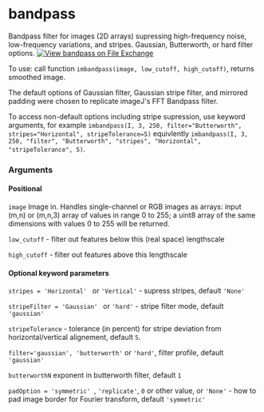 # bandpass
Bandpass filter for images (2D arrays) supressing high-frequency noise, low-frequency variations, and stripes.  Gaussian, Butterworth, or hard filter options.
[![View bandpass on File Exchange](https://www.mathworks.com/matlabcentral/images/matlab-file-exchange.svg)](https://uk.mathworks.com/matlabcentral/fileexchange/120028-bandpass)

To use: call function ``imbandpass(image, low_cutoff, high_cutoff)``, returns smoothed image.

The default options of Gaussian filter, Gaussian stripe filter, and mirrored padding were chosen to replicate imageJ's FFT Bandpass filter.

To access non-default options including stripe supression, use keyword arguments, for example
``imbandpass(I, 3, 250, filter="Butterworth", stripes="Horizontal", stripeTolerance=5)``
equivlently
``imbandpass(I, 3, 250, "filter", "Butterworth", "stripes", "Horizontal", "stripeTolerance", 5)``.

### Arguments
#### Positional

``image`` Image in.  Handles single-channel or RGB images as arrays: input (m,n) or (m,n,3) array of values in range 0 to 255; 
                 a uint8 array of the same dimensions with values 0 to 255 will be returned.

``low_cutoff`` - filter out features below this (real space) lengthscale

``high_cutoff`` - filter out features above this lengthscale

#### Optional keyword parameters

``stripes = 'Horizontal' `` or ``'Vertical'`` - supress stripes, default ``'None'``

``stripeFilter = 'Gaussian' `` or ``'hard'`` - stripe filter mode, default ``'gaussian'``

``stripeTolerance`` - tolerance (in percent) for stripe deviation from horizontal/vertical alignement, default ``5``.  

``filter='gaussian', 'butterworth'`` or ``'hard'``, filter profile, default ``'gaussian'``

``butterworthN`` exponent in butterworth filter, default ``1``

``padOption = 'symmetric' ``, ``'replicate'``, ``0`` or other value, or ``'None'`` - how to pad image border for Fourier transform, default ``'symmetric'``
